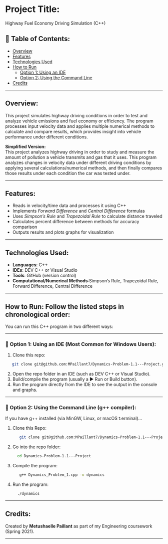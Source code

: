 
# Project Title:
Highway Fuel Economy Driving Simulation (C++)

## 📑 Table of Contents:
- [Overview](#overview)
- [Features](#features)
- [Technologies Used](#technologies-used)
- [How to Run](#how-to-run-follow-the-listed-steps-in-chronological-order)
  - [Option 1: Using an IDE](#-option-1-using-an-ide-most-common-for-windows-users)
  - [Option 2: Using the Command Line](#-option-2-using-the-command-line-g-compiler)
- [Credits](#credits)

---

## Overview:
This project simulates highway driving conditions in order to test and analyze vehicle emissions and fuel economy or efficiency. The program processes input velocity data 
and applies multiple numerical methods to calculate and compare results, which provides insight into vehicle performance under different conditions.  

**Simplified Version:**  
This project analyzes highway driving in order to study and measure the amount of pollution a vehicle transmits and gas that it uses. This program analyzes changes in velocity data 
under different driving conditions by applying several calculations/numerical methods, and then finally compares those results under each condition the car was tested under.  

---

## Features:
- Reads in velocity/time data and processes it using C++  
- Implements *Forward Difference* and *Central Difference* formulas  
- Uses *Simpson’s Rule* and *Trapezoidal Rule* to calculate distance traveled  
- Calculates percent difference between methods for accuracy comparison  
- Outputs results and plots graphs for visualization  

---

## Technologies Used:
- **Languages**: C++  
- **IDEs**: DEV C++ or Visual Studio  
- **Tools**: GitHub (version control)  
- **Computational/Numerical Methods**:Simpson’s Rule, Trapezoidal Rule, Forward Difference, Central Difference  

---

## How to Run: Follow the listed steps in chronological order:  
You can run this C++ program in two different ways:  

---

### 🔹 Option 1: Using an IDE (Most Common for Windows Users):
1.  Clone this repo:  
   ```bash
      git clone git@github.com:MPaillant7/Dynamics-Problem-1.1---Project.git
   ```
  2. Open the repo folder in an IDE (such as DEV C++ or Visual Studio).
  3. Build/compile the program (usually a ▶️ Run or Build button).
  4. Run the program directly from the IDE to see the output in the console and graphs.

---

### 🔹 Option 2: Using the Command Line (g++ compiler):
If you have g++ installed (via MinGW, Linux, or macOS t:erminal)...

1. Clone this Repo:
   ```bash
      git clone git@github.com:MPaillant7/Dynamics-Problem-1.1---Project.git
   ```
2. Go into the repo folder:
    ```bash
      cd Dynamics-Problem-1.1---Project
    ```
3. Compile the program:
   ```bash
      g++ Dynamics_Problem_1.cpp -o dynamics
   ```
4. Run the program:
   ```bash
     ./dynamics
   ```
---

## Credits:
Created by **Metushaelle Paillant** as part of my Engineering coursework (Spring 2021).

---



   














